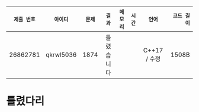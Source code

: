 | `제출 번호` | `아이디` | `문제` |  `결과` | `메모리` | `시간` | `언어` | `코드 길이` |
|---|:---:|:---:|:---:|:---:|:---:|:---:|---:|
| 26862781 | qkrwl5036 | 1874| 틀렸습니다|	 |   | C++17 / 수정 | 1508B |

# 틀렸다리
